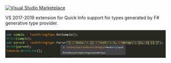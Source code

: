 
[![Visual Studio Marketplace](https://img.shields.io/vscode-marketplace/d/Liminiens.tp-quick-info.svg)](https://marketplace.visualstudio.com/items?itemName=Liminiens.tp-quick-info)


VS 2017-2019 extension for Quick Info support for types generated by F# generative type provider.

![](docs/preview.png)
